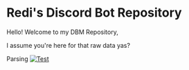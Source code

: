 # Redi's Discord Bot Repository

Hello! Welcome to my DBM Repository,

I assume you're here for that raw data yas?

Parsing [![Test](https://img.shields.io/badge/Version-1.3-critical.svg)](https://google.com)